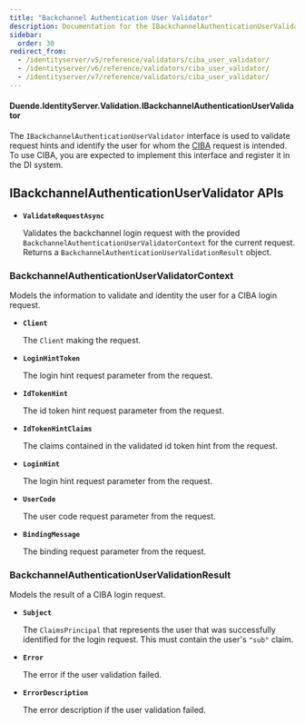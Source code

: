 ```yaml
---
title: "Backchannel Authentication User Validator"
description: Documentation for the IBackchannelAuthenticationUserValidator interface which is used to validate request hints and identify the user for CIBA authentication requests.
sidebar:
  order: 30
redirect_from:
  - /identityserver/v5/reference/validators/ciba_user_validator/
  - /identityserver/v6/reference/validators/ciba_user_validator/
  - /identityserver/v7/reference/validators/ciba_user_validator/
---
```


#### Duende.IdentityServer.Validation.IBackchannelAuthenticationUserValidator

The `IBackchannelAuthenticationUserValidator` interface is used to validate request hints and identify the user for whom
the [CIBA](/identityserver/ui/ciba) request is intended.
To use CIBA, you are expected to implement this interface and register it in the DI system.

## IBackchannelAuthenticationUserValidator APIs

* **`ValidateRequestAsync`**

  Validates the backchannel login request with the provided `BackchannelAuthenticationUserValidatorContext` for the
  current request.
  Returns a `BackchannelAuthenticationUserValidationResult` object.

### BackchannelAuthenticationUserValidatorContext

Models the information to validate and identity the user for a CIBA login request.

* **`Client`**

  The `Client` making the request.

* **`LoginHintToken`**

  The login hint request parameter from the request.

* **`IdTokenHint`**

  The id token hint request parameter from the request.

* **`IdTokenHintClaims`**

  The claims contained in the validated id token hint from the request.

* **`LoginHint`**

  The login hint request parameter from the request.

* **`UserCode`**

  The user code request parameter from the request.

* **`BindingMessage`**

  The binding request parameter from the request.

### BackchannelAuthenticationUserValidationResult

Models the result of a CIBA login request.

* **`Subject`**

  The `ClaimsPrincipal` that represents the user that was successfully identified for the login request.
  This must contain the user's `"sub"` claim.

* **`Error`**

  The error if the user validation failed.

* **`ErrorDescription`**

  The error description if the user validation failed.
